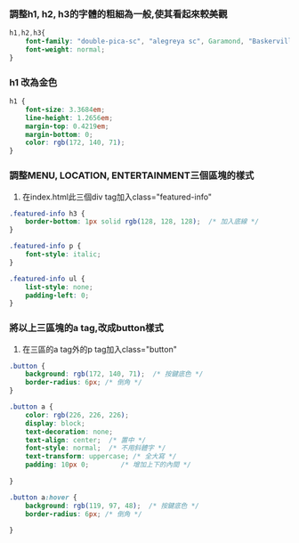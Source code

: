 ### 調整h1, h2, h3的字體的粗細為一般,使其看起來較美觀

```css
h1,h2,h3{
    font-family: "double-pica-sc", "alegreya sc", Garamond, "Baskerville Old Face", "Times New Roman", serif;
    font-weight: normal;
}
```

### h1 改為金色

```css
h1 {
    font-size: 3.3684em;
    line-height: 1.2656em;
    margin-top: 0.4219em;
    margin-bottom: 0;
    color: rgb(172, 140, 71);
}
```

### 調整MENU, LOCATION, ENTERTAINMENT三個區塊的樣式

1. 在index.html此三個div tag加入class="featured-info"

```css    
.featured-info h3 {
    border-bottom: 1px solid rgb(128, 128, 128);  /* 加入底線 */
}

.featured-info p {
    font-style: italic;
}

.featured-info ul {
    list-style: none;
    padding-left: 0;
}

```

### 將以上三區塊的a tag,改成button樣式

1. 在三區的a tag外的p tag加入class="button"

```css
.button {
    background: rgb(172, 140, 71);  /* 按鍵底色 */
    border-radius: 6px; /* 倒角 */
}

.button a {
    color: rgb(226, 226, 226);
    display: block;
    text-decoration: none;
    text-align: center;  /* 置中 */
    font-style: normal;  /* 不用斜體字 */
    text-transform: uppercase; /* 全大寫 */
    padding: 10px 0;        /* 增加上下的內間 */
    
}

.button a:hover {
    background: rgb(119, 97, 48);  /* 按鍵底色 */
    border-radius: 6px; /* 倒角 */
    
}
```